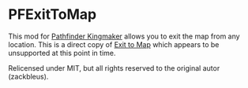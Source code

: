 # PFExitToMap
This mod for [Pathfinder Kingmaker](https://owlcatgames.com/) allows you to exit the map from any location. This is a direct copy 
of [Exit to Map](https://www.nexusmods.com/pathfinderkingmaker/mods/25) which appears to be unsupported at this point in time.

Relicensed under MIT, but all rights reserved to the original autor (zackbleus).